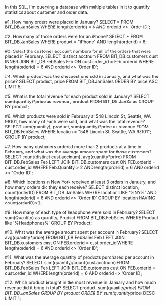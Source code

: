 In this SQL, I'm querying a database with multiple tables in it to quantify statistics about customer and order data. 

#1. How many orders were placed in January?
SELECT * 
FROM BIT_DB.JanSales
WHERE length(orderid) = 6
AND orderid <> 'Order ID';


#2. How many of those orders were for an iPhone? 
SELECT * 
FROM BIT_DB.JanSales
WHERE product = "iPhone" 
AND length(orderid) = 6;

#3. Select the customer accouint numbers for all of the orders that were placed in February.
SELECT distinct acctnum
FROM BIT_DB.customers cust
INNER JOIN BIT_DB.FebSales Feb
ON cust.order_id = Feb.orderid
WHERE length(orderid) = 6
AND orderid <> 'Order ID';

#4. Which prodcut was the cheapest one sold in January, and what was the price?
SELECT product, price
FROM BIT_DB.JanSales
ORDER BY price ASC LIMIT 5;

#5. What is the total revenue for each product sold in January?
SELECT sum(quantity)*price as revenue
, product
FROM BIT_DB.JanSales
GROUP BY product;

#6. Which products were sold in February at 548 Lincoln St, Seattle, WA 98101, how many of each were sold, and what was the total revenue? 
SELECT sum(quantity), product,
sum(quantity)*price as revenue 
FROM BIT_DB.FebSales
WHERE location = "548 Lincoln St, Seattle, WA 98101";
GROUP BY product;

#7. How many customers ordered more than 2 products at a time in February, and what was the average amount spent for those customers? 
SELECT count(distinct cust.acctnum),
avg(quantity*price)
FROM BIT_DB.FebSales Feb
LEFT JOIN BIT_DB.customers cust
ON FEB.orderid = cust.order_id
WHERE Feb.Quantity > 2
AND length(orderid) = 6
AND orderid <> 'Order ID';

#8. Which locations in New York received at least 3 orders in January, and how many orders did they each receive?
SELECT distinct location, count(orderID)
FROM BIT_DB.JanSales
WHERE location LIKE '%NY%'
AND length(orderid) = 6
AND orderid <> 'Order ID'
GROUP BY location
HAVING count(orderID)>2;

#9. How many of each type of headphone were sold in February?
SELECT sum(Quantity) as quantity, Product
FROM BIT_DB.FebSales
WHERE Product like '%Headphones%'
GROUP BY Product;

#10. What was the average amount spent per account in February? 
SELECT avg(quantity*price)
FROM BIT_DB.FebSales Feb
LEFT JOIN BIT_DB.customers cust
ON FEB.orderid = cust.order_id
WHERE length(orderid) = 6
AND orderid <> 'Order ID';

#11. What was the average quantity of products purchased per account in February?
SELECT sum(quantity)/count(cust.acctnum)
FROM BIT_DB.FebSales Feb
LEFT JOIN BIT_DB.customers cust
ON FEB.orderid = cust.order_id 
WHERE length(orderid) = 6
AND orderid <> 'Order ID';

#12. Which product brought in the most revenue in January and how much revenue did it bring in total?
SELECT product, sum(quantity*price)
FROM BIT_DB.JanSales
GROUP BY product
ORDER BY sum(quantity*price) DESC
LIMIT 1;





































